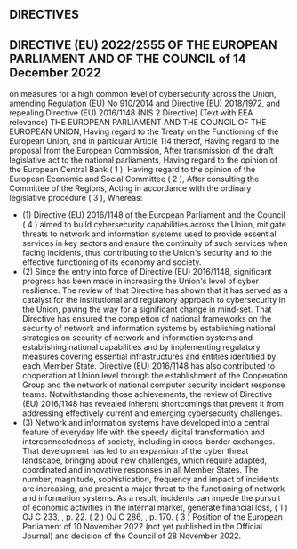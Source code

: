  ## DIRECTIVES
## DIRECTIVE (EU) 2022/2555 OF THE EUROPEAN PARLIAMENT AND OF THE COUNCIL of 14 December 2022
on measures for a high common level of cybersecurity across the Union, amending Regulation (EU) No  910/2014  and  Directive  (EU)  2018/1972,  and  repealing  Directive  (EU)  2016/1148  (NIS  2 Directive)
(Text with EEA relevance)
THE EUROPEAN PARLIAMENT AND THE COUNCIL OF THE EUROPEAN UNION,
Having regard to the Treaty on the Functioning of the European Union, and in particular Article 114 thereof,
Having regard to the proposal from the European Commission,
After transmission of the draft legislative act to the national parliaments,
Having regard to the opinion of the European Central Bank ( 1 ),
Having regard to the opinion of the European Economic and Social Committee ( 2 ),
After consulting the Committee of the Regions,
Acting in accordance with the ordinary legislative procedure ( 3 ),
Whereas:
- (1) Directive (EU) 2016/1148 of the European Parliament and the Council ( 4 ) aimed to build cybersecurity capabilities across  the  Union,  mitigate  threats  to  network  and  information  systems  used  to  provide  essential  services  in  key sectors and ensure the continuity of such services when facing incidents, thus contributing to the Union's security and to the effective functioning of its economy and society.
- (2) Since the entry into force of Directive (EU) 2016/1148, significant progress has been made in increasing the Union's level of cyber resilience. The review of that Directive has shown that it has served as a catalyst for the institutional and regulatory  approach to cybersecurity in the Union, paving the way for a significant change in mind-set. That Directive has ensured the completion of national frameworks on the security of network and information systems by  establishing  national  strategies  on  security  of  network  and  information  systems  and  establishing  national capabilities  and  by  implementing  regulatory  measures  covering  essential  infrastructures  and  entities  identified  by each  Member  State.  Directive  (EU)  2016/1148  has  also  contributed  to  cooperation  at  Union  level  through  the establishment of  the Cooperation Group and the network of national computer security incident response teams. Notwithstanding those achievements, the review of Directive (EU) 2016/1148 has revealed inherent shortcomings that prevent it from addressing effectively current and emerging cybersecurity challenges.
- (3) Network  and  information  systems  have  developed  into  a  central  feature  of  everyday  life  with  the  speedy  digital transformation and interconnectedness of society, including in cross-border exchanges. That development has led to an expansion of the cyber threat landscape, bringing about new challenges, which require adapted, coordinated and innovative  responses  in  all  Member  States.  The  number,  magnitude,  sophistication,  frequency  and  impact  of incidents  are  increasing,  and  present  a  major  threat  to  the  functioning  of  network  and  information  systems. As  a result,  incidents  can  impede  the  pursuit  of  economic  activities  in  the  internal  market,  generate  financial  loss,
( 1 ) OJ C 233, , p. 22.
( 2 ) OJ C 286, , p. 170.
( 3 ) Position of the European Parliament of 10 November 2022 (not yet published in the Official Journal) and decision of the Council of 28 November 2022.
